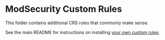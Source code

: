 # ModSecurity Custom Rules

This folder contains additional CRS rules that commonly make sense.

See the main README for instructions on installing [your own custom rules](../../README.md#custom-rules).
